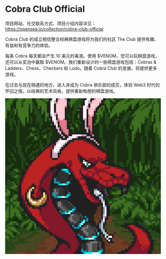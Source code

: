 # Cobra Club Official

项目网站、社交联系方式、项目介绍内容详见：https://opensea.io/collection/cobra-club-official

Cobra Club 的成立相信整合经典棋盘游戏将为我们的社区 The Club 提供有趣、有益和有竞争力的体验。

每条 Cobra 每天都会产生 10 美元的毒液。使用 $VENOM，您可以玩棋盘游戏，还可以从奖池中赢取 $VENOM。我们重新设计的一些棋盘游戏包括：Cobras & Ladders、Chess、Checkers 和 Ludo。随着 Cobra Club 的发展，将提供更多游戏。

在过去与现在相遇的地方，进入并成为 Cobra 俱乐部的成员，体验 Web3 时代的怀旧之情。以经典的艺术风格，提供重新构想的棋盘游戏。

![nft](01.png)
